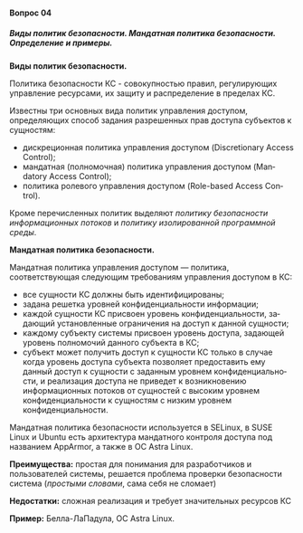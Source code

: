 #### Вопрос 04

##### Виды политик безопасности. Мандатная политика безопасности. Определение и примеры.

**Виды политик безопасности.**

Политика   безопасности КС - совокупно­стью правил, регулирующих управление ресурсами, их защиту и рас­пределение в пределах КС.

Известны три основных   вида   политик   управления   доступом, определяющих  способ  задания  разрешенных  прав  доступа  субъек­тов к сущностям:

* дискреционная политика управления доступом (Discretionary Access Control);
* мандатная (полномочная) политика управления доступом (Man­datory Access Control);
* политика ролевого управления доступом (Role-based Access Con­trol).

Кроме перечисленных политик выделяют *политику безопасности информационных потоков* и *политику изолированной программной среды*.

**Мандатная политика безопасности.**

Мандатная политика управления досту­пом — политика, соответствующая следующим требованиям управ­ления доступом в КС:

* все сущности КС должны быть идентифицированы;
* задана решетка уровней конфиденциальности информации;
* каждой сущности КС присвоен уровень конфиденциальности, за­дающий установленные ограничения на доступ к данной сущ­ности;
* каждому субъекту системы присвоен уровень доступа, задающей уровень полномочий данного субъекта в КС;
* субъект может получить доступ к сущности КС только в случае когда уровень доступа субъекта позволяет предоставить ему данный  доступ  к  сущности  с  заданным уровнем  конфиденциально­сти, и реализация доступа не приведет к возникновению информационных потоков от сущностей с высоким уровнем конфиден­циальности к сущностям с низким уровнем конфиденциальности.

Мандатная политика безопасности используется в SELinux, в SUSE Linux и Ubuntu есть архитектура мандатного контроля доступа под названием AppArmor, а также в ОС Astra Linux.

**Преимущества:** простая для понимания для разработчиков и пользователей системы, решается проблема проверки безопасности система (*простыми словами*, сама себя не сломает)

**Недостатки:** сложная реализация и требует значительных ресурсов КС

**Пример:** Белла-ЛаПадула, OC Astra Linux.
